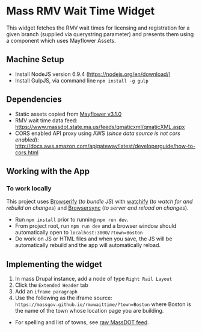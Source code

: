 # Mass RMV Wait Time Widget
This widget fetches the RMV wait times for licensing and registration for a given branch (supplied via querystring parameter) 
and presents them using a component which uses Mayflower Assets.

## Machine Setup
- Install NodeJS version 6.9.4 (https://nodejs.org/en/download/)
- Install GulpJS, via command line `npm install -g gulp`

## Dependencies
- Static assets copied from [Mayflower v3.1.0](http://mayflower.digital.mass.gov/)
- RMV wait time data feed: https://www.massdot.state.ma.us/feeds/qmaticxml/qmaticXML.aspx
- CORS enabled API proxy using AWS (_since data source is not cors enabled_): http://docs.aws.amazon.com/apigateway/latest/developerguide/how-to-cors.html 

## Working with the App
###  To work locally
This project uses [Browserify](http://browserify.org/) (_to bundle JS_) with [watchify](https://github.com/substack/watchify) (_to watch for and rebuild on changes_) and [Browsersync](https://browsersync.io) (_to server and reload on changes_).
 
- Run `npm install` prior to running `npm run dev`.
- From project root, run `npm run dev` and a browser window should automatically open to `localhost:3000/?town=Boston`
- Do work on JS or HTML files and when you save, the JS will be automatically rebuild and the app will automatically reload.


## Implementing the widget
1. In mass Drupal instance, add a node of type `Right Rail Layout` 
2. Click the `Extended Header` tab
3. Add an `iframe paragraph`
4. Use the following as the iframe source: `https://massgov.github.io/rmvwaittime/?town=Boston` where Boston is the name of the town whose location page you are building.  
- For spelling and list of towns, see [raw MassDOT feed](https://www.massdot.state.ma.us/feeds/qmaticxml/qmaticXML.aspx).
